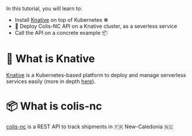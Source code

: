 In this tutorial, you will learn to:

- Install [Knative](https://knative.dev/docs/) on top of Kubernetes ☸
- 🚀 Deploy Colis-NC API on a Knative cluster, as a severless service
- Call the API on a concrete example 📦

# 🚀 What is Knative

[Knative](https://knative.dev/docs/) is a Kubernetes-based platform to deploy and manage serverless services easily (more in depth [here](https://www.katacoda.com/swapb/scenarios/knative-intro)).
# 📦 What is colis-nc

[colis-nc](https://github.com/opt-nc/colisnc-api) is a REST API to track shipments in 🇫🇷 New-Caledonia 🇳🇨

